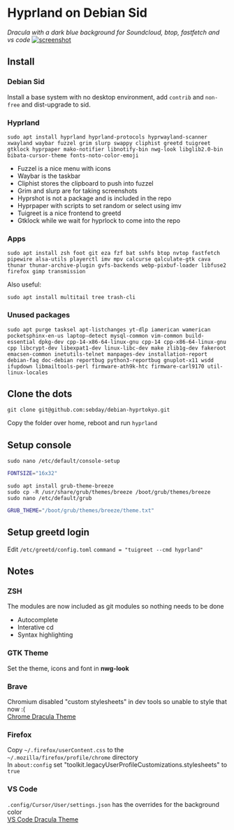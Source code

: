 # Hyprland on Debian Sid

*Dracula with a dark blue background for Soundcloud, btop, fastfetch and vs code*
[![screenshot](https://raw.githubusercontent.com/sebday/debian-hyprdots/refs/heads/dracula/.config/hypr/hypr_dracula_screenshot1.png)](https://raw.githubusercontent.com/sebday/debian-hyprdots/refs/heads/dracula/.config/hypr/hypr_dracula_screenshot1.png)

## Install 

### Debian Sid

Install a base system with no desktop environment, add `contrib` and `non-free` and dist-upgrade to sid.

### Hyprland

`sudo apt install hyprland hyprland-protocols hyprwayland-scanner xwayland waybar fuzzel grim slurp swappy cliphist greetd tuigreet gtklock hyprpaper mako-notifier libnotify-bin nwg-look libglib2.0-bin bibata-cursor-theme fonts-noto-color-emoji`

- Fuzzel is a nice menu with icons
- Waybar is the taskbar
- Cliphist stores the clipboard to push into fuzzel
- Grim and slurp are for taking screenshots
- Hyprshot is not a package and is included in the repo
- Hyprpaper with scripts to set random or select using imv
- Tuigreet is a nice frontend to greetd
- Gtklock while we wait for hyprlock to come into the repo

### Apps

`sudo apt install zsh foot git eza fzf bat sshfs btop nvtop fastfetch pipewire alsa-utils playerctl imv mpv calcurse qalculate-gtk cava thunar thunar-archive-plugin gvfs-backends webp-pixbuf-loader libfuse2 firefox gimp transmission`

Also useful:

`sudo apt install multitail tree trash-cli`

### Unused packages
`sudo apt purge tasksel apt-listchanges yt-dlp iamerican wamerican pocketsphinx-en-us laptop-detect mysql-common vim-common build-essential dpkg-dev cpp-14-x86-64-linux-gnu cpp-14 cpp-x86-64-linux-gnu cpp libcrypt-dev libexpat1-dev linux-libc-dev make zlib1g-dev fakeroot emacsen-common inetutils-telnet manpages-dev installation-report debian-faq doc-debian reportbug python3-reportbug gnuplot-x11 wsdd ifupdown libmailtools-perl firmware-ath9k-htc firmware-carl9170 util-linux-locales`

## Clone the dots

`git clone git@github.com:sebday/debian-hyprtokyo.git`

Copy the folder over home, reboot and run `hyprland`

## Setup console

`sudo nano /etc/default/console-setup`

```bash
FONTSIZE="16x32"
```

`sudo apt install grub-theme-breeze`  
`sudo cp -R /usr/share/grub/themes/breeze /boot/grub/themes/breeze`  
`sudo nano /etc/default/grub`

```bash
GRUB_THEME="/boot/grub/themes/breeze/theme.txt"
```

## Setup greetd login

Edit `/etc/greetd/config.toml`
`command = "tuigreet --cmd hyprland"`

## Notes

### ZSH

The modules are now included as git modules so nothing needs to be done

- Autocomplete
- Interative cd
- Syntax highlighting

### GTK Theme

Set the theme, icons and font in **nwg-look**

### Brave

Chromium disabled "custom stylesheets" in dev tools so unable to style that now :(  
[Chrome Dracula Theme](https://chromewebstore.google.com/detail/dracula-chrome-theme/gfapcejdoghpoidkfodoiiffaaibpaem?hl=en-GB)

### Firefox

Copy `~/.firefox/userContent.css` to the `~/.mozilla/firefox/profile/chrome` directory  
In `about:config` set "toolkit.legacyUserProfileCustomizations.stylesheets" to `true`  

### VS Code

`.config/Cursor/User/settings.json` has the overrides for the background color  
[VS Code Dracula Theme](https://draculatheme.com/visual-studio-code)
